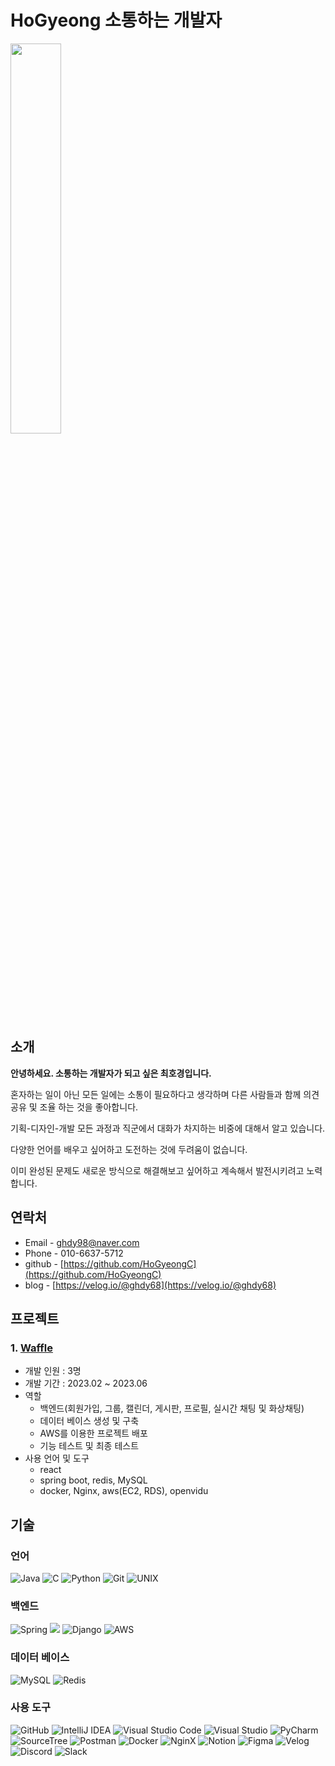 # HoGyeong 소통하는 개발자 

<img src="https://github.com/HoGyeongC/portfolio/assets/114250166/1c3e3c7c-b9dc-4d15-9f07-795419c57d57" width="40%" height="40%">

## 소개
 **안녕하세요. 소통하는 개발자가 되고 싶은 최호경입니다.**

혼자하는 일이 아닌 모든 일에는 소통이 필요하다고 생각하며 다른 사람들과 함께 의견 공유 및 조율 하는 것을 좋아합니다.

기획-디자인-개발 모든 과정과 직군에서 대화가 차지하는 비중에 대해서 알고 있습니다.

다양한 언어를 배우고 싶어하고 도전하는 것에 두려움이 없습니다.

이미 완성된 문제도 새로운 방식으로 해결해보고 싶어하고 계속해서 발전시키려고 노력합니다.


## 연락처
- Email - ghdy98@naver.com
- Phone - 010-6637-5712
- github - [https://github.com/HoGyeongC](https://github.com/HoGyeongC)
- blog - [https://velog.io/@ghdy68](https://velog.io/@ghdy68)

## 프로젝트
### 1. [Waffle](https://github.com/HoGyeongC/waffle-Back-end)
   - 개발 인원 : 3명
   - 개발 기간 : 2023.02 ~ 2023.06
   - 역할
     - 백엔드(회원가입, 그룹, 캘린더, 게시판, 프로필, 실시간 채팅 및 화상채팅)
     - 데이터 베이스 생성 및 구축
     - AWS를 이용한 프로젝트 배포
     - 기능 테스트 및 최종 테스트
   - 사용 언어 및 도구
     - react
     - spring boot, redis, MySQL
     - docker, Nginx, aws(EC2, RDS), openvidu


## 기술
  ### 언어
  ![Java](https://img.shields.io/badge/java-%23ED8B00.svg?style=for-the-badge&logo=openjdk&logoColor=white)
  ![C](https://img.shields.io/badge/c-%2300599C.svg?style=for-the-badge&logo=c&logoColor=white)
  ![Python](https://img.shields.io/badge/python-3670A0?style=for-the-badge&logo=python&logoColor=white)
  ![Git](https://img.shields.io/badge/git-%23F05033.svg?style=for-the-badge&logo=git&logoColor=white)
  ![UNIX](https://img.shields.io/badge/UNIX-316037.svg?style=for-the-badge&logo=unix&logoColor=white)
  
  ### 백엔드
  ![Spring](https://img.shields.io/badge/spring-%236DB33F.svg?style=for-the-badge&logo=spring&logoColor=white) 
  <img src="https://img.shields.io/badge/Spring Boot-6DB33F?style=for-the-badge&logo=springboot&logoColor=white">
    ![Django](https://img.shields.io/badge/Django-092E20.svg?style=for-the-badge&logo=Django&logoColor=black)
  ![AWS](https://img.shields.io/badge/AWS-%23FF9900.svg?style=for-the-badge&logo=amazon-aws&logoColor=white)

  ### 데이터 베이스
  ![MySQL](https://img.shields.io/badge/mysql-4479A1.svg?style=for-the-badge&logo=mysql&logoColor=white)
  ![Redis](https://img.shields.io/badge/redis-DC382D.svg?style=for-the-badge&logo=redis&logoColor=white)
  ### 사용 도구
  ![GitHub](https://img.shields.io/badge/GitHub-181717.svg?style=for-the-badge&logo=GitHub&logoColor=white)
  ![IntelliJ IDEA](https://img.shields.io/badge/IntelliJIDEA-000000.svg?style=for-the-badge&logo=intellij-idea&logoColor=white)
  ![Visual Studio Code](https://img.shields.io/badge/Visual%20Studio%20Code-0078d7.svg?style=for-the-badge&logo=visual-studio-code&logoColor=white)
  ![Visual Studio](https://img.shields.io/badge/visualStudio-5C2D91.svg?style=for-the-badge&logo=visualStudio&logoColor=white)
  ![PyCharm](https://img.shields.io/badge/Pycharm-000000.svg?style=for-the-badge&logo=PyCharm&logoColor=white)
  ![SourceTree](https://img.shields.io/badge/SourceTree-0052CC.svg?style=for-the-badge&logo=sourceTree&logoColor=white)
  ![Postman](https://img.shields.io/badge/Postman-FF6C37.svg?style=for-the-badge&logo=Postman&logoColor=white)
  ![Docker](https://img.shields.io/badge/docker-%230db7ed.svg?style=for-the-badge&logo=docker&logoColor=white)
  ![NginX](https://img.shields.io/badge/NGINX-009639.svg?style=for-the-badge&logo=NGINX&logoColor=white)
  ![Notion](https://img.shields.io/badge/Notion-%23000000.svg?style=for-the-badge&logo=notion&logoColor=white) ![Figma](https://img.shields.io/badge/figma-F24E1E.svg?style=for-the-badge&logo=figma&logoColor=white)
  ![Velog](https://img.shields.io/badge/Velog-20C997.svg?style=for-the-badge&logo=velog&logoColor=white)
  ![Discord](https://img.shields.io/badge/Discord-5865F2.svg?style=for-the-badge&logo=Discord&logoColor=white)
  ![Slack](https://img.shields.io/badge/slack-4A154B.svg?style=for-the-badge&logo=slack&logoColor=white)



